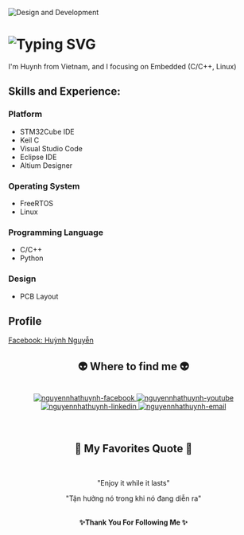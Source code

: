 ![Design and Development](https://media.licdn.com/dms/image/v2/D5622AQFVUmVWZOBzkA/feedshare-shrink_800/feedshare-shrink_800/0/1726503356258?e=1729123200&v=beta&t=kxVfueYhJBZ0jL-ugTAC-fTTE63KuOJz1lLLlSTSN44)

# ![Typing SVG](https://readme-typing-svg.demolab.com?font=Fira+Code&weight=700&size=30&duration=1000&pause=500&color=FF9999&vCenter=true&&multiline=true&random=false&width=1200&height=60&lines=Hi+there!,+My+name+is+Nguyen+Cao+Huynh👋)

I'm Huynh from Vietnam, and I focusing on Embedded (C/C++, Linux)
## Skills and Experience:
### Platform
* STM32Cube IDE
* Keil C
* Visual Studio Code
* Eclipse IDE
* Altium Designer
### Operating System
* FreeRTOS
* Linux
### Programming Language
*  C/C++
*  Python
### Design
* PCB Layout
  
## Profile
<a href="https://www.facebook.com/profile.php?id=100008807208674" target="blank">
  Facebook: Huỳnh Nguyễn
</a>

<!-- START GWhere to find me -->
<h2 align="center">👽 Where to find me 👽</h2>
<br>
<!-- https://icons8.com -->
<div align="center">
  <a href="https://www.facebook.com/profile.php?id=100008807208674" target="blank">
    <img src="https://img.icons8.com/bubbles/100/000000/facebook-new.png" alt="nguyennhathuynh-facebook" />
  </a>
  <a href="https://www.youtube.com/@nguyencaohuynh233" target="blank">
    <img src="https://img.icons8.com/bubbles/100/000000/youtube-squared.png" alt="nguyennhathuynh-youtube" />
  </a>
  <a href="https://www.linkedin.com/feed/update/urn:li:activity:7241478298940137472/" target="blank">
    <img src="https://img.icons8.com/bubbles/100/000000/linkedin.png" alt="nguyennhathuynh-linkedin" />
  </a>
<!--   <a href="#" target="blank">
    <img src="https://img.icons8.com/bubbles/100/000000/instagram.png" alt="nguyennhathuynh-instagram" />
  </a> -->
  <a href="mailto:nguyencaohuynh37@gmail.com" target="top">
    <img src="https://img.icons8.com/bubbles/100/000000/apple-mail.png" alt="nguyennhathuynh-email" />
  </a>
</div>
<!-- END GWhere to find me -->
<br>
<br>


<h2 align="center">📑 My Favorites Quote 📑</h2>
<br>
<div align="center"> 
<p>"Enjoy it while it lasts"<p>
<p>"Tận hưởng nó trong khi nó đang diễn ra"<p>
</div>

<br>

<div align='center'>
<b> ✨Thank You For Following Me ✨</b>
</div>

<br>
<br>
<br>
<br>

